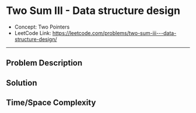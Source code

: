 # Two Sum III - Data structure design

- Concept: Two Pointers
- LeetCode Link: https://leetcode.com/problems/two-sum-iii---data-structure-design/

---

## Problem Description

## Solution

## Time/Space Complexity

